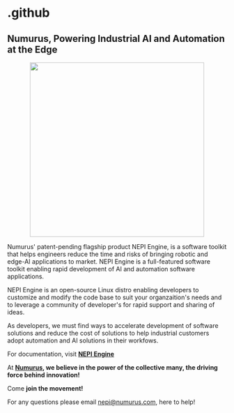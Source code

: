 # .github

## Numurus, Powering Industrial AI and Automation at the Edge

<p align="center">
  <img src="https://github.com/numurus-nepi/.github/assets/140538444/3a4c4faf-a0f9-44cb-9a61-d949905cfd75" width="400px">
</p>

Numurus' patent-pending flagship product NEPI Engine, is a software toolkit that helps engineers reduce the time and risks of bringing robotic and edge-AI applications to market.  NEPI Engine is a full-featured software toolkit enabling rapid development of AI and automation software applications.

NEPI Engine is an open-source Linux distro enabling developers to customize and modify the code base to suit your organzaition's needs and to leverage a community of developer's for rapid support and sharing of ideas.

As developers, we must find ways to accelerate development of software solutions and reduce the cost of solutions to help industrial customers adopt automation and AI solutions in their workfows.

For documentation, visit **[NEPI Engine](https://numurus.com/products-nepi-engine/)**

At **[Numurus](https://www.numurus.com), we believe in the power of the collective many, the driving force behind innovation!**

Come **join the movement!**

For any questions please email [nepi@numurus.com](mailto:nepi@numurus.com), here to help!
